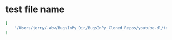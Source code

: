 # test file name

```json
[
    "/Users/jerry/.abw/BugsInPy_Dir/BugsInPy_Cloned_Repos/youtube-dl/test/test_utils.py"
]
```
